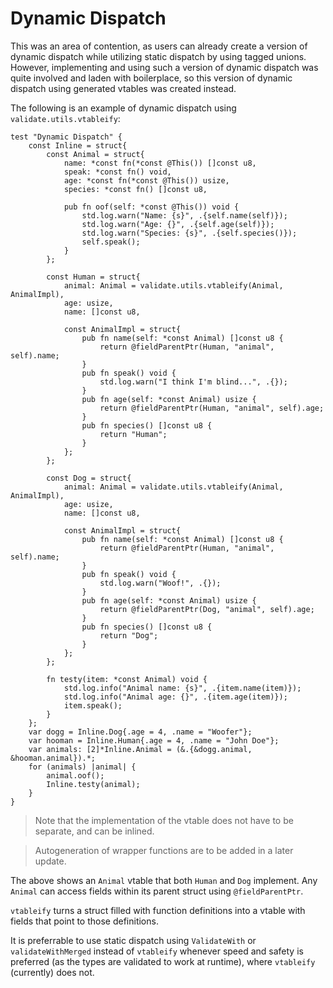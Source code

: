 # Dynamic Dispatch

This was an area of contention, as users can already create a version of dynamic dispatch while utilizing static dispatch by using tagged unions. However, implementing and using such a version of dynamic dispatch was quite involved and laden with boilerplace, so this version of dynamic dispatch using generated vtables was created instead.

The following is an example of dynamic dispatch using `validate.utils.vtableify`:

```zig
test "Dynamic Dispatch" {
    const Inline = struct{
        const Animal = struct{
            name: *const fn(*const @This()) []const u8,
            speak: *const fn() void,
            age: *const fn(*const @This()) usize,
            species: *const fn() []const u8,

            pub fn oof(self: *const @This()) void {
                std.log.warn("Name: {s}", .{self.name(self)});
                std.log.warn("Age: {}", .{self.age(self)});
                std.log.warn("Species: {s}", .{self.species()});
                self.speak();
            }
        };

        const Human = struct{
            animal: Animal = validate.utils.vtableify(Animal, AnimalImpl),
            age: usize,
            name: []const u8,
            
            const AnimalImpl = struct{
                pub fn name(self: *const Animal) []const u8 {
                    return @fieldParentPtr(Human, "animal", self).name;
                }
                pub fn speak() void {
                    std.log.warn("I think I'm blind...", .{});
                }
                pub fn age(self: *const Animal) usize {
                    return @fieldParentPtr(Human, "animal", self).age;
                }
                pub fn species() []const u8 {
                    return "Human";
                }
            };
        };

        const Dog = struct{
            animal: Animal = validate.utils.vtableify(Animal, AnimalImpl),
            age: usize,
            name: []const u8,
            
            const AnimalImpl = struct{
                pub fn name(self: *const Animal) []const u8 {
                    return @fieldParentPtr(Human, "animal", self).name;
                }
                pub fn speak() void {
                    std.log.warn("Woof!", .{});
                }
                pub fn age(self: *const Animal) usize {
                    return @fieldParentPtr(Dog, "animal", self).age;
                }
                pub fn species() []const u8 {
                    return "Dog";
                }
            };
        };

        fn testy(item: *const Animal) void {
            std.log.info("Animal name: {s}", .{item.name(item)});
            std.log.info("Animal age: {}", .{item.age(item)});
            item.speak();
        }
    };
    var dogg = Inline.Dog{.age = 4, .name = "Woofer"};
    var hooman = Inline.Human{.age = 4, .name = "John Doe"};
    var animals: [2]*Inline.Animal = (&.{&dogg.animal, &hooman.animal}).*;
    for (animals) |animal| {
        animal.oof();
        Inline.testy(animal);
    }
}
```

> Note that the implementation of the vtable does not have to be separate, and can be inlined.

> Autogeneration of wrapper functions are to be added in a later update.

The above shows an `Animal` vtable that both `Human` and `Dog` implement. Any `Animal` can access fields within its parent struct using `@fieldParentPtr`. 

`vtableify` turns a struct filled with function definitions into a vtable with fields that point to those definitions.

It is preferrable to use static dispatch using `ValidateWith` or `validateWithMerged` instead of `vtableify` whenever speed and safety is preferred (as the types are validated to work at runtime), where `vtableify` (currently) does not.